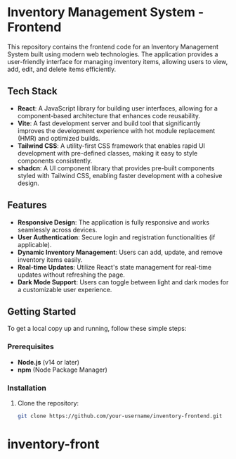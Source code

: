 # Inventory Management System - Frontend

This repository contains the frontend code for an Inventory Management System built using modern web technologies. The application provides a user-friendly interface for managing inventory items, allowing users to view, add, edit, and delete items efficiently.

## Tech Stack

- **React**: A JavaScript library for building user interfaces, allowing for a component-based architecture that enhances code reusability.
- **Vite**: A fast development server and build tool that significantly improves the development experience with hot module replacement (HMR) and optimized builds.
- **Tailwind CSS**: A utility-first CSS framework that enables rapid UI development with pre-defined classes, making it easy to style components consistently.
- **shadcn**: A UI component library that provides pre-built components styled with Tailwind CSS, enabling faster development with a cohesive design.

## Features

- **Responsive Design**: The application is fully responsive and works seamlessly across devices.
- **User Authentication**: Secure login and registration functionalities (if applicable).
- **Dynamic Inventory Management**: Users can add, update, and remove inventory items easily.
- **Real-time Updates**: Utilize React's state management for real-time updates without refreshing the page.
- **Dark Mode Support**: Users can toggle between light and dark modes for a customizable user experience.

## Getting Started

To get a local copy up and running, follow these simple steps:

### Prerequisites

- **Node.js** (v14 or later)
- **npm** (Node Package Manager)

### Installation

1. Clone the repository:
   ```bash
   git clone https://github.com/your-username/inventory-frontend.git
# inventory-front
